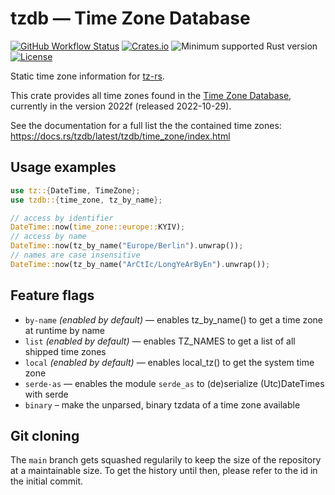 # tzdb — Time Zone Database

[![GitHub Workflow Status](https://img.shields.io/github/workflow/status/Kijewski/tzdb/CI?logo=github)](https://github.com/Kijewski/tzdb/actions/workflows/ci.yml)
[![Crates.io](https://img.shields.io/crates/v/tzdb?logo=rust)](https://crates.io/crates/tzdb)
![Minimum supported Rust version](https://img.shields.io/badge/rustc-1.57+-important?logo=rust "Minimum Supported Rust Version")
[![License](https://img.shields.io/crates/l/tzdb?color=informational&logo=apache)](/LICENSES)

Static time zone information for [tz-rs](https://crates.io/crates/tz-rs).

This crate provides all time zones found in the [Time Zone Database](https://www.iana.org/time-zones),
currently in the version 2022f (released 2022-10-29).

See the documentation for a full list the the contained time zones:
<https://docs.rs/tzdb/latest/tzdb/time_zone/index.html>

## Usage examples

```rust
use tz::{DateTime, TimeZone};
use tzdb::{time_zone, tz_by_name};

// access by identifier
DateTime::now(time_zone::europe::KYIV);
// access by name
DateTime::now(tz_by_name("Europe/Berlin").unwrap());
// names are case insensitive
DateTime::now(tz_by_name("ArCtIc/LongYeArByEn").unwrap());
```

## Feature flags

* `by-name` *(enabled by default)* — enables tz_by_name() to get a time zone at runtime by name
* `list` *(enabled by default)* — enables TZ_NAMES to get a list of all shipped time zones
* `local` *(enabled by default)* — enables local_tz() to get the system time zone
* `serde-as` — enables the module `serde_as` to (de)serialize (Utc)DateTimes with serde
* `binary` – make the unparsed, binary tzdata of a time zone available

## Git cloning

The `main` branch gets squashed regularily to keep the size of the repository at a maintainable size.
To get the history until then, please refer to the id in the initial commit.
